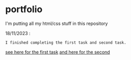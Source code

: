 # portfolio
I'm putting all my html/css stuff in this repository


18/11/2023 : 
```
I finished completing the first task and second task.
```
[see here for the first task](https://github.com/JustObtey/portfolio/blob/main/Claroline.SIO23_1SSI.TACHES/TACHE_01.docx)
[and here for the second](https://github.com/JustObtey/portfolio/blob/main/Claroline.SIO23_1SSI.TACHES/TACHE_02.docx)
